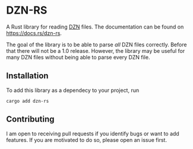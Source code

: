 # DZN-RS

A Rust library for reading [DZN](https://www.minizinc.org/doc-latest/en/spec.html#spec-model-instance-files) files.
The documentation can be found on https://docs.rs/dzn-rs.

The goal of the library is to be able to parse _all_ DZN files correctly. 
Before that there will not be a 1.0 release.
However, the library may be useful for many DZN files without being able to parse every DZN file.

## Installation

To add this library as a dependecy to your project, run

```
cargo add dzn-rs
```

## Contributing

I am open to receiving pull requests if you identify bugs or want to add features.
If you are motivated to do so, please open an issue first.

